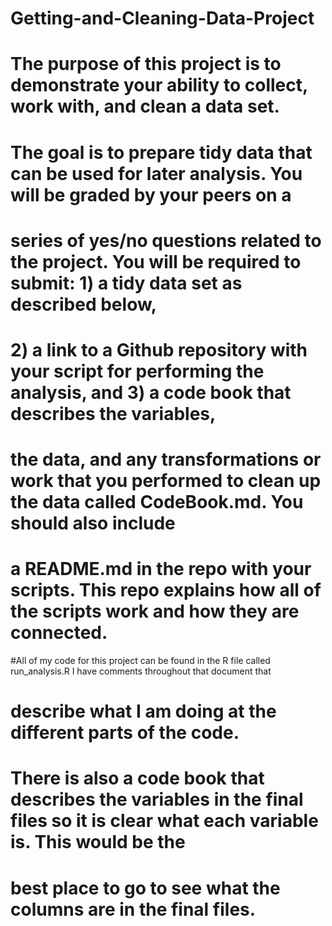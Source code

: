 # Getting-and-Cleaning-Data-Project
# The purpose of this project is to demonstrate your ability to collect, work with, and clean a data set. 
# The goal is to prepare tidy data that can be used for later analysis. You will be graded by your peers on a 
# series of yes/no questions related to the project. You will be required to submit: 1) a tidy data set as described below, 
# 2) a link to a Github repository with your script for performing the analysis, and 3) a code book that describes the variables, 
# the data, and any transformations or work that you performed to clean up the data called CodeBook.md. You should also include 
# a README.md in the repo with your scripts. This repo explains how all of the scripts work and how they are connected.

#All of my code for this project can be found in the R file called run_analysis.R  I have comments throughout that document that
# describe what I am doing at the different parts of the code. 
# There is also a code book that describes the variables in the final files so it is clear what each variable is. This would be the
# best place to go to see what the columns are in the final files.
